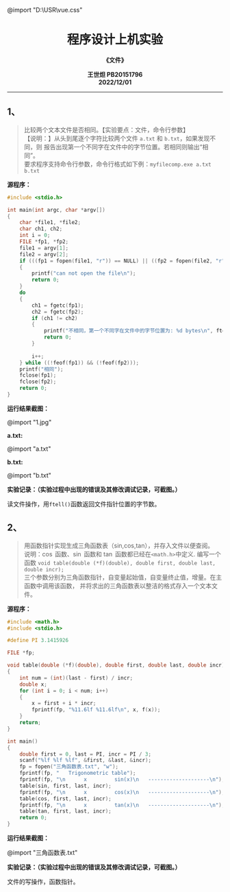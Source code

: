 @import "D:\USR\vue.css"

<style>
img{
    width: 100%;
    padding-left: 15%;
    padding-right: 15%;
}
</style>

# <center>程序设计上机实验</center>

**<center>《文件》</center>**

**<center>王世炟 PB20151796</center>**
**<center>2022/12/01</center>**

<hr>


## 1、

>比较两个文本文件是否相同。【实验要点：文件，命令行参数】  
【说明：】从头到尾逐个字符比较两个文件 `a.txt` 和 `b.txt`，如果发现不同，则
报告出现第一个不同字在文件中的字节位置。若相同则输出“相同”。  
要求程序支持命令行参数，命令行格式如下例：`myfilecomp.exe a.txt b.txt`


**源程序：**

```c
#include <stdio.h>

int main(int argc, char *argv[])
{
    char *file1, *file2;
    char ch1, ch2;
    int i = 0;
    FILE *fp1, *fp2;
    file1 = argv[1];
    file2 = argv[2];
    if (((fp1 = fopen(file1, "r")) == NULL) || ((fp2 = fopen(file2, "r")) == NULL))
    {
        printf("can not open the file\n");
        return 0;
    }
    do
    {
        ch1 = fgetc(fp1);
        ch2 = fgetc(fp2);
        if (ch1 != ch2)
        {
            printf("不相同，第一个不同字在文件中的字节位置为: %d bytes\n", ftell(fp1));
            return 0;
        }
        
        i++;
    } while ((!feof(fp1)) && (!feof(fp2)));
    printf("相同");
    fclose(fp1);
    fclose(fp2);
    return 0;
}
```

**运行结果截图：**

@import "1.jpg"

**a.txt:**

@import "a.txt"

**b.txt:**

@import "b.txt"

**实验记录：（实验过程中出现的错误及其修改调试记录，可截图。）**

读文件操作，用`ftell()`函数返回文件指针位置的字节数。

## 2、 

>用函数指针实现生成三角函数表（sin,cos,tan），并存入文件以便查阅。  
说明：$\cos$ 函数、$\sin$ 函数和 $\tan$ 函数都已经在`<math.h>`中定义. 编写一个函数 `void table(double (*f)(double), double first, double last, double incr);`  
三个参数分别为三角函数指针，自变量起始值，自变量终止值，增量。在主函数中调用该函数， 并将求出的三角函数表以整洁的格式存入一个文本文件。

**源程序：**

```c
#include <math.h>
#include <stdio.h>

#define PI 3.1415926

FILE *fp;

void table(double (*f)(double), double first, double last, double incr)
{
    int num = (int)(last - first) / incr;
    double x;
    for (int i = 0; i < num; i++)
    {
        x = first + i * incr;
        fprintf(fp, "%11.6lf %11.6lf\n", x, f(x));
    }
    return;
}

int main()
{
    double first = 0, last = PI, incr = PI / 3;
    scanf("%lf %lf %lf", &first, &last, &incr);
    fp = fopen("三角函数表.txt", "w");
    fprintf(fp, "   Trigonometric table");
    fprintf(fp, "\n      x         sin(x)\n   --------------------\n");
    table(sin, first, last, incr);
    fprintf(fp, "\n      x         cos(x)\n   --------------------\n");
    table(cos, first, last, incr);
    fprintf(fp, "\n      x         tan(x)\n   --------------------\n");
    table(tan, first, last, incr);
    return 0;
}
```

**运行结果截图：**

@import "三角函数表.txt"


**实验记录：（实验过程中出现的错误及其修改调试记录，可截图。）**

文件的写操作，函数指针。